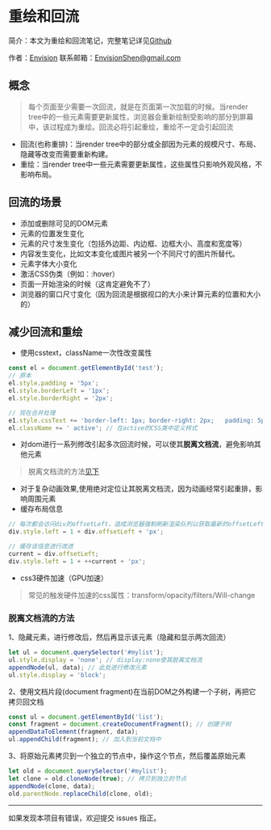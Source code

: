# 重绘和回流

简介：本文为重绘和回流笔记，完整笔记详见[Github](https://github.com/MrEnvision/Front-end_learning_notes)

作者：[Envision](https://github.com/MrEnvision)         联系邮箱：[EnvisionShen@gmail.com](mailto:EnvisionShen@gmail.com)



## 概念

> 每个页面至少需要一次回流，就是在页面第一次加载的时候。当render tree中的一些元素需要更新属性，浏览器会重新绘制受影响的部分到屏幕中，该过程成为重绘。回流必将引起重绘，重绘不一定会引起回流

- 回流(也称重排)：当render tree中的部分或全部因为元素的规模尺寸、布局、隐藏等改变而需要重新构建。
- 重绘：当render tree中一些元素需要更新属性，这些属性只影响外观风格，不影响布局。



## 回流的场景

- 添加或删除可见的DOM元素
- 元素的位置发生变化
- 元素的尺寸发生变化（包括外边距、内边框、边框大小、高度和宽度等）
- 内容发生变化，比如文本变化或图片被另一个不同尺寸的图片所替代。
- 元素字体大小变化
- 激活CSS伪类（例如：:hover）
- 页面一开始渲染的时候（这肯定避免不了）
- 浏览器的窗口尺寸变化（因为回流是根据视口的大小来计算元素的位置和大小的）



## 减少回流和重绘

- 使用csstext，className一次性改变属性

```js
const el = document.getElementById('test');
// 原本
el.style.padding = '5px';
el.style.borderLeft = '1px';
el.style.borderRight = '2px';

// 现在合并处理
e1.style.cssText += 'border-left: 1px; border-right: 2px;   padding: 5px;
el.className += ' active'; // 在active的CSS类中定义样式
```

- 对dom进行一系列修改引起多次回流时候，可以使其**脱离文档流**，避免影响其他元素

> 脱离文档流的方法[见下](#脱离文档流的方法)

- 对于复杂动画效果,使用绝对定位让其脱离文档流，因为动画经常引起重排，影响周围元素
- 缓存布局信息

```javascript
// 每次都会访问div的offsetLeft，造成浏览器强制刷新渲染队列以获取最新的offsetLeft值
div.style.left = 1 + div.offsetLeft + 'px';

// 缓存该信息进行改进
current = div.offsetLeft;
div.style.left = 1 + ++current + 'px';
```

-  css3硬件加速（GPU加速）

>常见的触发硬件加速的css属性：transform/opacity/filters/Will-change



### 脱离文档流的方法

1、隐藏元素，进行修改后，然后再显示该元素（隐藏和显示两次回流）

```javascript
let ul = document.querySelector('#mylist');
ul.style.display = 'none'; // display:none使其脱离文档流
appendNode(ul, data); // 此处进行修改元素
ul.style.display = 'block';
```

2、使用文档片段(document fragment)在当前DOM之外构建一个子树，再把它拷贝回文档

```javascript
const ul = document.getElementById('list');
const fragment = document.createDocumentFragment(); // 创建子树
appendDataToElement(fragment, data);
ul.appendChild(fragment); // 加入到当前文档中
```

3、将原始元素拷贝到一个独立的节点中，操作这个节点，然后覆盖原始元素

```javascript
let old = document.querySelector('#mylist');
let clone = old.cloneNode(true); // 拷贝到独立的节点
appendNode(clone, data);
old.parentNode.replaceChild(clone, old);
```



------

如果发现本项目有错误，欢迎提交 issues 指正。





